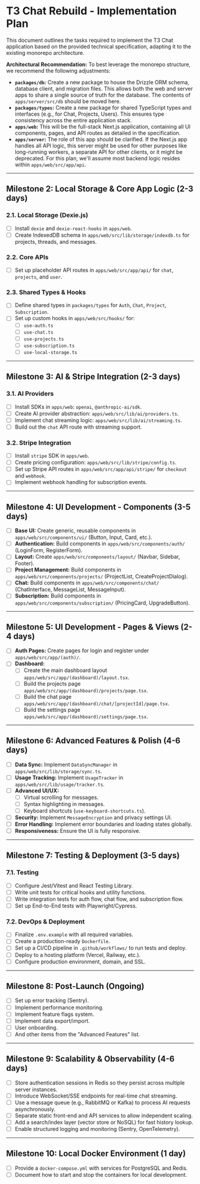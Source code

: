# T3 Chat Rebuild - Implementation Plan

This document outlines the tasks required to implement the T3 Chat application based on the provided technical specification, adapting it to the existing monorepo architecture.

**Architectural Recommendation:** To best leverage the monorepo structure, we recommend the following adjustments:
- **`packages/db`:** Create a new package to house the Drizzle ORM schema, database client, and migration files. This allows both the web and server apps to share a single source of truth for the database. The contents of `apps/server/src/db` should be moved here.
- **`packages/types`:** Create a new package for shared TypeScript types and interfaces (e.g., for Chat, Projects, Users). This ensures type consistency across the entire application stack.
- **`apps/web`:** This will be the full-stack Next.js application, containing all UI components, pages, and API routes as detailed in the specification.
- **`apps/server`:** The role of this app should be clarified. If the Next.js app handles all API logic, this server might be used for other purposes like long-running workers, a separate API for other clients, or it might be deprecated. For this plan, we'll assume most backend logic resides within `apps/web/src/app/api`.

---

## Milestone 2: Local Storage & Core App Logic (2-3 days)

### 2.1. Local Storage (Dexie.js)
- [ ] Install `dexie` and `dexie-react-hooks` in `apps/web`.
- [ ] Create IndexedDB schema in `apps/web/src/lib/storage/indexdb.ts` for projects, threads, and messages.

### 2.2. Core APIs
- [ ] Set up placeholder API routes in `apps/web/src/app/api/` for `chat`, `projects`, and `user`.

### 2.3. Shared Types & Hooks
- [ ] Define shared types in `packages/types` for `Auth`, `Chat`, `Project`, `Subscription`.
- [ ] Set up custom hooks in `apps/web/src/hooks/` for:
  - [ ] `use-auth.ts`
  - [ ] `use-chat.ts`
  - [ ] `use-projects.ts`
  - [ ] `use-subscription.ts`
  - [ ] `use-local-storage.ts`

---

## Milestone 3: AI & Stripe Integration (2-3 days)

### 3.1. AI Providers
- [ ] Install SDKs in `apps/web`: `openai`, `@anthropic-ai/sdk`.
- [ ] Create AI provider abstraction: `apps/web/src/lib/ai/providers.ts`.
- [ ] Implement chat streaming logic: `apps/web/src/lib/ai/streaming.ts`.
- [ ] Build out the `chat` API route with streaming support.

### 3.2. Stripe Integration
- [ ] Install `stripe` SDK in `apps/web`.
- [ ] Create pricing configuration: `apps/web/src/lib/stripe/config.ts`.
- [ ] Set up Stripe API routes in `apps/web/src/app/api/stripe/` for `checkout` and `webhook`.
- [ ] Implement webhook handling for subscription events.

---

## Milestone 4: UI Development - Components (3-5 days)

- [ ] **Base UI:** Create generic, reusable components in `apps/web/src/components/ui/` (Button, Input, Card, etc.).
- [ ] **Authentication:** Build components in `apps/web/src/components/auth/` (LoginForm, RegisterForm).
- [ ] **Layout:** Create `apps/web/src/components/layout/` (Navbar, Sidebar, Footer).
- [ ] **Project Management:** Build components in `apps/web/src/components/projects/` (ProjectList, CreateProjectDialog).
- [ ] **Chat:** Build components in `apps/web/src/components/chat/` (ChatInterface, MessageList, MessageInput).
- [ ] **Subscription:** Build components in `apps/web/src/components/subscription/` (PricingCard, UpgradeButton).

---

## Milestone 5: UI Development - Pages & Views (2-4 days)

- [ ] **Auth Pages:** Create pages for login and register under `apps/web/src/app/(auth)/`.
- [ ] **Dashboard:**
  - [ ] Create the main dashboard layout `apps/web/src/app/(dashboard)/layout.tsx`.
  - [ ] Build the projects page `apps/web/src/app/(dashboard)/projects/page.tsx`.
  - [ ] Build the chat page `apps/web/src/app/(dashboard)/chat/[projectId]/page.tsx`.
  - [ ] Build the settings page `apps/web/src/app/(dashboard)/settings/page.tsx`.

---

## Milestone 6: Advanced Features & Polish (4-6 days)

- [ ] **Data Sync:** Implement `DataSyncManager` in `apps/web/src/lib/storage/sync.ts`.
- [ ] **Usage Tracking:** Implement `UsageTracker` in `apps/web/src/lib/usage/tracker.ts`.
- [ ] **Advanced UI/UX:**
  - [ ] Virtual scrolling for messages.
  - [ ] Syntax highlighting in messages.
  - [ ] Keyboard shortcuts (`use-keyboard-shortcuts.ts`).
- [ ] **Security:** Implement `MessageEncryption` and privacy settings UI.
- [ ] **Error Handling:** Implement error boundaries and loading states globally.
- [ ] **Responsiveness:** Ensure the UI is fully responsive.

---

## Milestone 7: Testing & Deployment (3-5 days)

### 7.1. Testing
- [ ] Configure Jest/Vitest and React Testing Library.
- [ ] Write unit tests for critical hooks and utility functions.
- [ ] Write integration tests for auth flow, chat flow, and subscription flow.
- [ ] Set up End-to-End tests with Playwright/Cypress.

### 7.2. DevOps & Deployment
- [ ] Finalize `.env.example` with all required variables.
- [ ] Create a production-ready `Dockerfile`.
- [ ] Set up a CI/CD pipeline in `.github/workflows/` to run tests and deploy.
- [ ] Deploy to a hosting platform (Vercel, Railway, etc.).
- [ ] Configure production environment, domain, and SSL.

---

## Milestone 8: Post-Launch (Ongoing)

- [ ] Set up error tracking (Sentry).
- [ ] Implement performance monitoring.
- [ ] Implement feature flags system.
- [ ] Implement data export/import.
- [ ] User onboarding.
- [ ] And other items from the "Advanced Features" list.

---

## Milestone 9: Scalability & Observability (4-6 days)

- [ ] Store authentication sessions in Redis so they persist across multiple server instances.
- [ ] Introduce WebSocket/SSE endpoints for real-time chat streaming.
- [ ] Use a message queue (e.g., RabbitMQ or Kafka) to process AI requests asynchronously.
- [ ] Separate static front-end and API services to allow independent scaling.
- [ ] Add a search/index layer (vector store or NoSQL) for fast history lookup.
- [ ] Enable structured logging and monitoring (Sentry, OpenTelemetry).

---

## Milestone 10: Local Docker Environment (1 day)

- [ ] Provide a `docker-compose.yml` with services for PostgreSQL and Redis.
- [ ] Document how to start and stop the containers for local development.